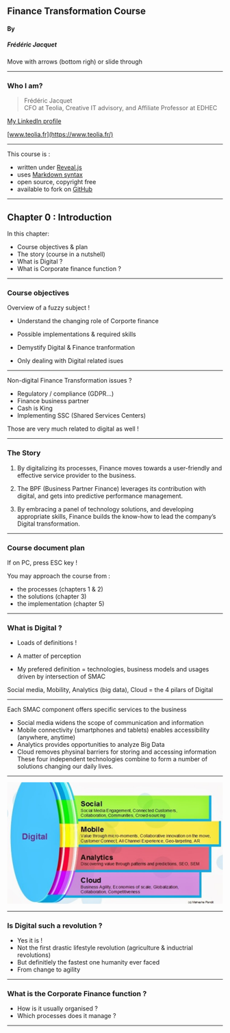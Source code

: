 ## Finance Transformation Course  

#### By
##### Frédéric Jacquet  

Move with arrows (bottom righ) or slide through

---

### Who I am?

> Frédéric Jacquet<br />
> CFO at Teolia, Creative IT advisory, and Affiliate Professor at EDHEC    

[My LinkedIn profile](https://www.linkedin.com/in/fr%C3%A9d%C3%A9ric-jacquet-87a21956/)    

[www.teolia.fr](https://www.teolia.fr/)

---

This course is :
- written under [Reveal.js](https://revealjs.com/#/)
- uses [Markdown syntax](https://en.wikipedia.org/wiki/Markdown)
- open source, copyright free
- available to fork on [GitHub](https://github.com/)

---

## Chapter 0 : Introduction

In this chapter:
- Course objectives & plan
- The story (course in a nutshell)
- What is Digital ?
- What is Corporate finance function ?

----

### Course objectives  

Overview of a fuzzy subject !   

- Understand the changing role of Corporte finance
- Possible implementations & required skills
- Demystify Digital & Finance tranformation      

- Only dealing with Digital related isues

----

Non-digital Finance Transformation issues ? 

- Regulatory / compliance (GDPR...)
- Finance business partner
- Cash is King
- Implementing SSC (Shared Services Centers)  

Those are very much related to digital as well !   

----

### The Story

1. By digitalizing its processes, Finance moves towards a user-friendly and effective service provider to the business. 

2. The BPF (Business Partner Finance) leverages its contribution with digital, and gets into predictive performance management.  

3. By embracing a panel of technology solutions, and developing appropriate skills, Finance builds the know-how to lead the company’s Digital transformation.

----

### Course document plan  

If on PC, press ESC key !  

You may approach the course from :
- the processes (chapters 1 & 2)
- the solutions (chapter 3)
- the implementation (chapter 5)

----

### What is Digital ?

- Loads of definitions !    

- A matter of perception   

- My prefered definition = technologies, business models and usages driven by intersection of SMAC   

Social media, Mobility, Analytics (big data), Cloud = the 4 pilars of Digital

----

Each SMAC component offers specific services to the business  
- Social media widens the scope of communication and information 
- Mobile connectivity (smartphones and tablets) enables accessibility (anywhere, anytime)
- Analytics provides opportunities to analyze Big Data  
- Cloud removes physinal barriers for storing and accessing information  
These four independent technologies combine to form a number of solutions changing our daily lives. 

----

<img src="images/smac.png" style="background:none; border:none; box-shadow:none;"/>

----

### Is Digital such a revolution ? 

- Yes it is !  
- Not the first drastic lifestyle revolution (agriculture & inductrial revolutions)  
- But definitlely the fastest one humanity ever faced   
- From change to agility    

----

### What is the Corporate Finance function ?

- How is it usually organised ?
- Which processes does it manage ?

----

